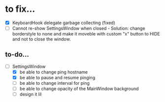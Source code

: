 # to fix...
- [x] KeyboardHook delegate garbage collecting (fixed)
- [ ] Cannot re-show SettingsWindow when closed
      - Solution: change borderstyle to none and make it moveble with custom "x" button to HIDE
      and not to close the window.

## to-do... ##
- [ ] SettingsWindow
  - [x] be able to change ping hostname
  - [x] be able to pause and resume pinging
  - [ ] be able to change interval for ping
  - [ ] be able to change opacity of the MainWindow background
  - [ ] design it lil
